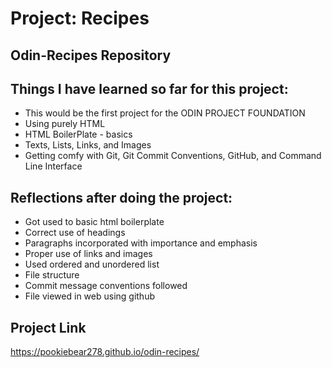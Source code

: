 # Project: Recipes

## Odin-Recipes Repository

## Things I have learned so far for this project:

- This would be the first project for the ODIN PROJECT FOUNDATION
- Using purely HTML
- HTML BoilerPlate - basics
- Texts, Lists, Links, and Images
- Getting comfy with Git, Git Commit Conventions, GitHub, and Command Line Interface

## Reflections after doing the project:

- Got used to basic html boilerplate
- Correct use of headings
- Paragraphs incorporated with importance and emphasis
- Proper use of links and images
- Used ordered and unordered list
- File structure
- Commit message conventions followed
- File viewed in web using github


## Project Link

https://pookiebear278.github.io/odin-recipes/

